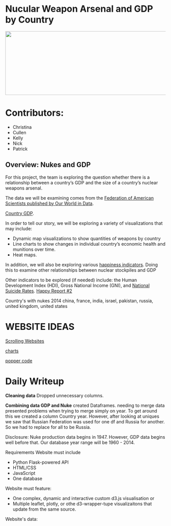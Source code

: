 # Nucular Weapon Arsenal and GDP by Country #

<img src ="https://i.pinimg.com/originals/06/c3/92/06c392b847166a9a671bfcd590d8fff7.gif" width = "1000" height = "200" />

# **Contributors:**
- Christina
- Cullen
- Kelly
- Nick
- Patrick

## Overview: Nukes and GDP

For this project, the team is exploring the question whether there is a relationship between a country’s GDP and the size of a country’s nuclear weapons arsenal. 

The data we will be examining comes from the [Federation of American Scientists published by Our World in Data](https://ourworldindata.org/nuclear-weapons). 

[Country GDP](https://knoema.com/mhrzolg/historical-gdp-by-country-statistics-from-the-world-bank-1960-2018).

In order to tell our story, we will be exploring a variety of visualizations that may include:

- Dynamic map visualizations to show quantities of weapons by country
- Line charts to show changes in individual country’s economic health and munitions over time.
- Heat maps. 



In addition, we will also be exploring various [happiness indicators](https://www.kaggle.com/unsdsn/world-happiness). Doing this to examine other relationships between nuclear stockpiles and GDP

 Other indicators to be explored (if needed) include: the Human Development Index (HDI), Gross National Income (GNI), and [National Suicide Rates](https://www.kaggle.com/russellyates88/suicide-rates-overview-1985-to-2016).
 [Happy Report #2](https://www.kaggle.com/PromptCloudHQ/world-happiness-report-2019?select=world-happiness-report-2019.csv)

Country's with nukes 2014
china,  france, india, israel, pakistan, russia, united kingdom, united states


# WEBSITE IDEAS #

[Scrolling Websites](https://michalsnik.github.io/aos/)

[charts](https://www.chartjs.org/)

[popper code](https://github.com/popperjs/popper-core)



# Daily Writeup #
**Cleaning data**
Dropped unnecessary columns.

**Combining data GDP and Nuke**
created Dataframes.
needing to merge data presented problems when trying to merge simply on year. 
To get around this we created a column Country year. However, after looking at uniques we saw that Russian Federation was used for one df and Russia for another. So we had to replace for all to be Russia.

Disclosure: Nuke production data begins in 1947. However, GDP data begins well before that. Our database year range will be 1960 - 2014.


Requirements
Website must include
- Python Flask-powered API
- HTML/CSS
- JavaScript
- One database

Website must feature:
- One complex, dynamic and interactive custom d3.js visualisation or
- Multiple leaflet, plotly, or othe d3-wrapper-tupe visualizaitons that update from the same source. 

Website's data:

